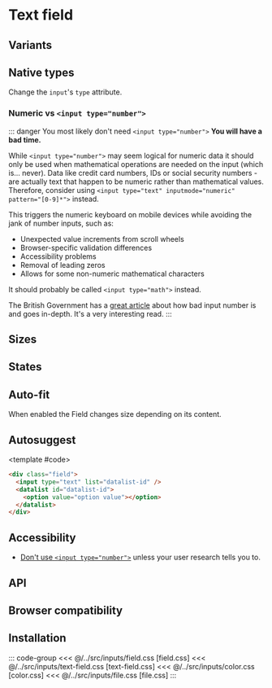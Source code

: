<script setup>
	import Example from "../../.vitepress/theme/app/components/Example.vue"
	import Baseline from "../../.vitepress/theme/app/components/Baseline.vue"
</script>

# Text field

## Variants

<Example row>
<template #example>
<div class="field">
	<input type="text" placeholder="Outlined"/>
</div>

<div class="field filled">
	<input type="text" placeholder="Filled"/>
</div>
</template>
<template #code>

```html
<div class="field">
  <input type="text" placeholder="Outlined" />
</div>

<div class="field filled">
  <input type="text" placeholder="Filled" />
</div>
```

</template>
</Example>

## Native types

Change the `input`'s `type` attribute.

<Example row>
<template #example>
<div class="column">
	<div class="field">
		<input type="color" placeholder="Color">
</div>
<div class="field">
		<input type="email" placeholder="name@email.com">
</div>
<div class="field">
		<input type="file" placeholder="File">
</div>
	<div class="field">
		<input type="password" placeholder="Password">
</div>
	<div class="field">
		<input type="search" placeholder="Search">
</div>
		<div class="field">
		<input type="tel" placeholder="(666) 666-1337">
</div>
<div class="field">
		<input type="text" placeholder="Text">
</div>
	<div class="field">
		<input type="url" placeholder="https://yoursite.com">
</div>
</div>

<div class="column">
<div class="field">
<input type="date" placeholder="Date">
</div>
	<div class="field">
		<input type="datetime-local" placeholder="Datetime local">
</div>
<div class="field">
		<input type="month" placeholder="Month">
</div>
<div class="field">
		<input type="time" placeholder="Time">
</div>
<div class="field">
		<input type="week" placeholder="Week">
</div>
</div>
</template>
<template #code>

```html{2}
<div class="field">
  <input type="text" />
</div>
```

</template>
</Example>

### Numeric vs `<input type="number">`

::: danger You most likely don't need `<input type="number">`
**You will have a bad time.**

While `<input type="number">` may seem logical for numeric data it should only be used when mathematical operations are needed on the input (which is... never). Data like credit card numbers, IDs or social security numbers - are actually text that happen to be numeric rather than mathematical values. Therefore, consider using `<input type="text" inputmode="numeric" pattern="[0-9]*">` instead.

This triggers the numeric keyboard on mobile devices while avoiding the jank of number inputs, such as:

- Unexpected value increments from scroll wheels
- Browser-specific validation differences
- Accessibility problems
- Removal of leading zeros
- Allows for some non-numeric mathematical characters

It should probably be called `<input type="math">` instead.

The British Government has a [great article](https://technology.blog.gov.uk/2020/02/24/why-the-gov-uk-design-system-team-changed-the-input-type-for-numbers/) about how bad input number is and goes in-depth. It's a very interesting read.
:::

<Example column>
<template #example>

<div class="field">
	<input type="text" inputmode="numeric" pattern="[0-9]*" placeholder="Numeric">
</div>
</template>
<template #code>

```html{2}
<div class="field">
  <input type="text" inputmode="numeric" pattern="[0-9]*" placeholder="Numeric"> // [!code ++]
  <input type="number" placeholder="Number"> // [!code --]
</div>

```

</template>
</Example>

## Sizes

<Example row>
<template #example>
	<div class="field small">
		<input type="text" placeholder="Small">
</div>
<div class="field">
		<input type="text" placeholder="Default">
</div>
</template>
<template #code>

```html{1,5}
<div class="field small">
  <!--  -->
</div>

<div class="field">
  <!--  -->
</div>
```

</template>
</Example>

## States

<Example row>
<template #example>
<fieldset>
<legend>Disabled</legend>
<div class="field">
	<input type="text" placeholder="Disabled" disabled/>
</div>
<div class="field filled">
	<input type="text" placeholder="Disabled" disabled/>
</div>
</fieldset>

<fieldset>
<legend>Read-only</legend>
<div class="field">
	<input type="text" placeholder="Read-only" value="Read-only" readonly/>
</div>
<div class="field filled">
	<input type="text" placeholder="Read-only" value="Read-only" readonly/>
</div>
</fieldset>
</template>
<template #code>

```html{2,6}
<div class="field">
  <input type="text" disabled>
</div>

<div class="field">
  <input type="text" readonly>
</div>
```

</template>
</Example>

## Auto-fit

When enabled the Field changes size depending on its content.

<Example row>
<template #example>
<div class="field auto-fit">
	<input type="text" placeholder="Auto-fit"/>
</div>
</template>
<template #code>

```html{1}
<div class="field auto-fit">
  <!--  -->
</div>
```

</template>
</Example>

## Autosuggest

<!--@include: ./autosuggest-template.md -->

<Example row>
<template #example>
<div class="field">
<input type="text" list="users" placeholder="Users" />
<datalist id="users">
  <option value="Ray Manzarek"></option>
  <option value="Jonny Greenwood"></option>
  <option value="Marika Hackman"></option>
</datalist>
</div>

<div class="field">
<input type="email" list="users-email" placeholder="Emails" />
<datalist id="users-email">
  <option value="ray.manzarek@the.doors"></option>
  <option value="jonny.greenwood@radio.head"></option>
  <option value="marika@hack.man"></option>
</datalist>
</div>

</template>

<template #code>

```html
<div class="field">
  <input type="text" list="datalist-id" />
  <datalist id="datalist-id">
    <option value="option value"></option>
  </datalist>
</div>
```

</template>
</Example>

## Accessibility

- [Don't use `<input type="number">`](#numeric-vs-input-type-number) unless your user research tells you to.

## API

<!--@include: ./text-field-api.md -->

## Browser compatibility

<Baseline :ids="['field-sizing','datalist','light-dark', 'color-mix']" />

## Installation

::: code-group
<<< @/../src/inputs/field.css [field.css]
<<< @/../src/inputs/text-field.css [text-field.css]
<<< @/../src/inputs/color.css [color.css]
<<< @/../src/inputs/file.css [file.css]
:::
